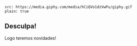 ```image
src: https://media.giphy.com/media/hCiQVo1dzVwPu/giphy.gif
plain: true
```

## Desculpa!

Logo teremos novidades!